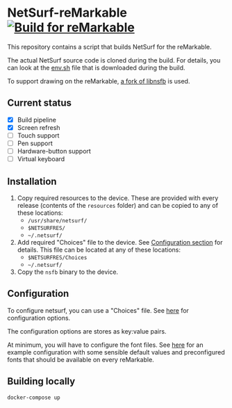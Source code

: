# NetSurf-reMarkable [![Build for reMarkable](https://github.com/alex0809/netsurf-reMarkable/actions/workflows/build.yml/badge.svg)](https://github.com/alex0809/netsurf-reMarkable/actions/workflows/build.yml)

This repository contains a script that builds NetSurf for the reMarkable.

The actual NetSurf source code is cloned during the build. 
For details, you can look at the [env.sh](https://github.com/netsurf-browser/netsurf/blob/master/docs/env.sh) file that is downloaded during the build.

To support drawing on the reMarkable, [a fork of libnsfb](https://github.com/alex0809/libnsfb-reMarkable) is used.

## Current status

- [X] Build pipeline
- [X] Screen refresh
- [ ] Touch support
- [ ] Pen support
- [ ] Hardware-button support
- [ ] Virtual keyboard

## Installation

1. Copy required resources to the device. These are provided with every release (contents of the `resources` folder) and can be copied to any of these locations:
    - `/usr/share/netsurf/`
    - `$NETSURFRES/`
    - `~/.netsurf/`
2. Add required "Choices" file to the device. See [Configuration section](#configuration) for details. This file can be located at any of these locations:
    - `$NETSURFRES/Choices`
    - `~/.netsurf/`
3. Copy the `nsfb` binary to the device.


## Configuration

To configure netsurf, you can use a "Choices" file.
See [here](https://ci.netsurf-browser.org/jenkins/job/docs-netsurf/doxygen/md_docs_netsurf-options.html) for configuration options.

The configuration options are stores as key:value pairs.

At minimum, you will have to configure the font files. See [here](example/Choices) for an example configuration
with some sensible default values and preconfigured fonts that should be available on every reMarkable.

## Building locally

```
docker-compose up
```
